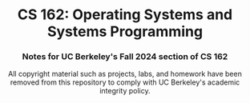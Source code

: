 <!--Project Header -->
<h1 align="center">CS 162: Operating Systems and Systems Programming</h1>
<h3 align="center">Notes for UC Berkeley's Fall 2024 section of CS 162</h3>

<!-- Overview -->
<p align="center">All copyright material such as projects, labs, and homework have been removed from this repository to comply with UC Berkeley's academic integrity policy.</p>